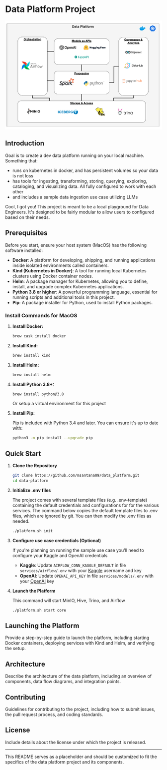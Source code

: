 # Data Platform Project
![Platform Overview](images/data_platform_overview.png)

## Introduction

Goal is to create a dev data platform running on your local machine.  Something that:

- runs on kubernetes in docker, and has persistent volumes so your data is not loss
- has tools for ingesting, transforming, storing, querying, exploring, cataloging, and visualizing data.  All fully configured to work with each other
- and includes a sample data ingestion use case utilizing LLMs 


Cool, I got you! This project is meant to be a local playground for Data Engineers. It's designed to be fairly modular to allow users to configured based on their needs.



## Prerequisites

Before you start, ensure your host system (MacOS) has the following software installed:

- **Docker**: A platform for developing, shipping, and running applications inside isolated environments called containers.
- **Kind (Kubernetes in Docker)**: A tool for running local Kubernetes clusters using Docker container nodes.
- **Helm**: A package manager for Kubernetes, allowing you to define, install, and upgrade complex Kubernetes applications.
- **Python 3.8 or higher**: A powerful programming language, essential for running scripts and additional tools in this project.
- **Pip**: A package installer for Python, used to install Python packages.

### Install Commands for MacOS

1. **Install Docker:**

   ```bash
   brew cask install docker
   ```

2. **Install Kind:**

   ```bash
   brew install kind
   ```

3. **Install Helm:**

   ```bash
   brew install helm
   ```

4. **Install Python 3.8+:**

   ```bash
   brew install python@3.8
   ```

   Or setup a virtual environment for this project

5. **Install Pip:**

   Pip is included with Python 3.4 and later. You can ensure it's up to date with:

   ```bash
   python3 -m pip install --upgrade pip
   ```

## Quick Start

1. **Clone the Repository**
   
   ```bash
   git clone https://github.com/msantana09/data_platform.git
   cd data-platform
   ```

2. **Initialize .env files**

   The project comes with several template files (e.g. .env-template) containing the default credentials and configurations for for the various services.  The command below copies the default template files to .env files, which are ignored by git. You can then modify the .env files as needed.

   ````bash
   ./platform.sh init
   ````

3. **Configure use case credentials (Optional)**

   If you're planning on running the sample use case you'll need to configure your Kaggle and OpenAI credentials

   - **Kaggle**: Update `AIRFLOW_CONN_KAGGLE_DEFAULT` in file `services/airflow/.env` with your [Kaggle](https://www.kaggle.com/) username and key
   - **OpenAI**: Update `OPENAI_API_KEY` in file `services/models/.env` with your [OpenAI](https://openai.com/)  key


4. **Launch the Platform**

   This command will start MinIO, Hive, Trino, and Airflow
   ````bash
   ./platform.sh start core
   ````


## Launching the Platform

Provide a step-by-step guide to launch the platform, including starting Docker containers, deploying services with Kind and Helm, and verifying the setup.

## Architecture

Describe the architecture of the data platform, including an overview of components, data flow diagrams, and integration points.

## Contributing

Guidelines for contributing to the project, including how to submit issues, the pull request process, and coding standards.

## License

Include details about the license under which the project is released.

---

This README serves as a placeholder and should be customized to fit the specifics of the data platform project and its components.